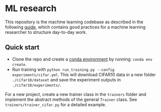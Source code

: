 # ML research

This repository is the machine learning codebase as described in the following 
[guide](https://anthonyhu.github.io/research-workflow), which contains good practices 
for a machine learning researcher to structure day-to-day work.

## Quick start
* Clone the repo and create a [conda environment](https://anthonyhu.github.io/python-environment) by running: `conda env create`.
* Run training with `python run_training.py --config experiments/cifar.yml`. This will download CIFAR10 data in a new
folder `./cifar10/dataset` and save the experiment outputs in `./cifar10/experiments/`.

For a new project, create a new trainer class in the `trainers` folder and implement the abstract methods of the general
`Trainer` class. See `trainers/trainer_cifar.py` for a detailed example.
